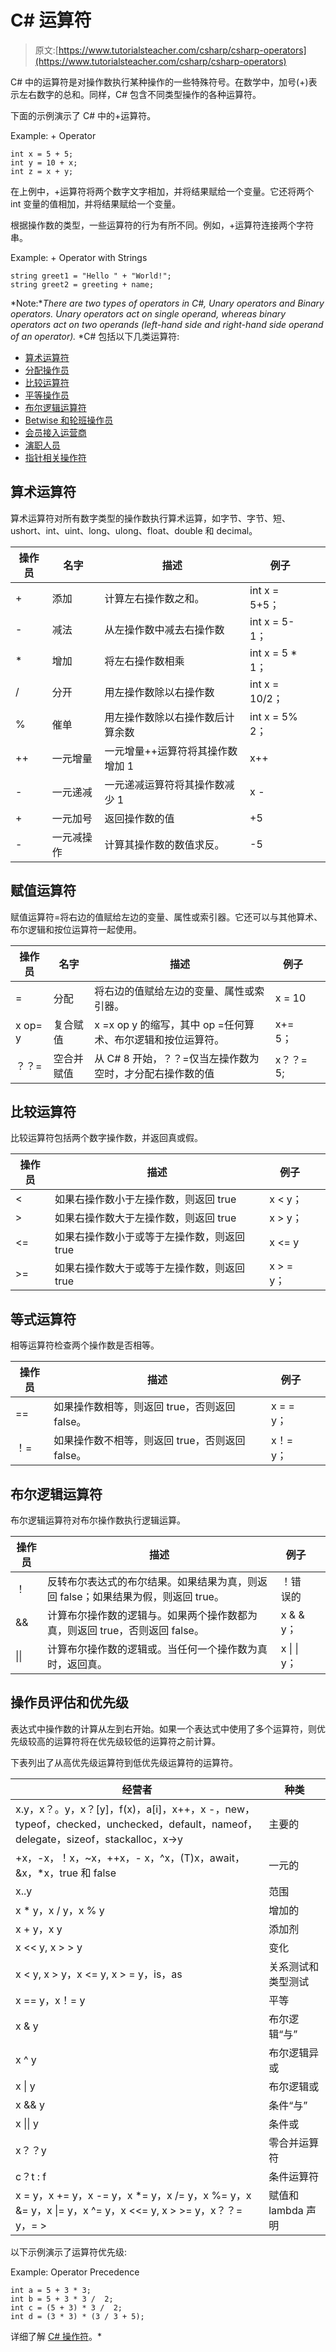 # C# 运算符

> 原文:[https://www.tutorialsteacher.com/csharp/csharp-operators](https://www.tutorialsteacher.com/csharp/csharp-operators)

C# 中的运算符是对操作数执行某种操作的一些特殊符号。在数学中，加号(+)表示左右数字的总和。同样，C# 包含不同类型操作的各种运算符。

下面的示例演示了 C# 中的+运算符。

Example: + Operator

```
int x = 5 + 5;
int y = 10 + x;
int z = x + y; 
```

在上例中，+运算符将两个数字文字相加，并将结果赋给一个变量。它还将两个 int 变量的值相加，并将结果赋给一个变量。

根据操作数的类型，一些运算符的行为有所不同。例如，+运算符连接两个字符串。

Example: + Operator with Strings

```
string greet1 = "Hello " + "World!";
string greet2 = greeting + name; 
```

*Note:**There are two types of operators in C#, Unary operators and Binary operators. Unary operators act on single operand, whereas binary operators act on two operands (left-hand side and right-hand side operand of an operator).* *C# 包括以下几类运算符:

*   [算术运算符](#arithmetic-operators)
*   [分配操作员](#assignment-operators)
*   [比较运算符](#comparison-operators)
*   [平等操作员](#equality-operators)
*   [布尔逻辑运算符](#logical-operators)
*   [Betwise 和轮班操作员](https://docs.microsoft.com/en-us/dotnet/csharp/language-reference/operators/bitwise-and-shift-operators)
*   [会员接入运营商](https://docs.microsoft.com/en-us/dotnet/csharp/language-reference/operators/member-access-operators)
*   [演职人员](https://docs.microsoft.com/en-us/dotnet/csharp/language-reference/operators/type-testing-and-cast)
*   [指针相关操作符](https://docs.microsoft.com/en-us/dotnet/csharp/language-reference/operators/pointer-related-operators)

## 算术运算符

算术运算符对所有数字类型的操作数执行算术运算，如字节、字节、短、ushort、int、uint、long、ulong、float、double 和 decimal。

| 操作员 | 名字 | 描述 | 例子 |  |
| --- | --- | --- | --- | --- |
| + | 添加 | 计算左右操作数之和。 | int x = 5+5； |  |
| - | 减法 | 从左操作数中减去右操作数 | int x = 5-1； |  |
| * | 增加 | 将左右操作数相乘 | int x = 5 * 1； |  |
| / | 分开 | 用左操作数除以右操作数 | int x = 10/2； |  |
| % | 催单 | 用左操作数除以右操作数后计算余数 | int x = 5% 2； |  |
| ++ | 一元增量 | 一元增量++运算符将其操作数增加 1 | x++ |  |
| - | 一元递减 | 一元递减运算符将其操作数减少 1 | x - |  |
| + | 一元加号 | 返回操作数的值 | +5 |  |
| - | 一元减操作 | 计算其操作数的数值求反。 | -5 |  |

## 赋值运算符

赋值运算符=将右边的值赋给左边的变量、属性或索引器。它还可以与其他算术、布尔逻辑和按位运算符一起使用。

| 操作员 | 名字 | 描述 | 例子 |  |
| --- | --- | --- | --- | --- |
| = | 分配 | 将右边的值赋给左边的变量、属性或索引器。 | x = 10 |  |
| x op= y | 复合赋值 | x =x op y 的缩写，其中 op =任何算术、布尔逻辑和按位运算符。 | x+= 5； |  |
| ？？= | 空合并赋值 | 从 C# 8 开始，？？=仅当左操作数为空时，才分配右操作数的值 | x？？= 5; |  |

## 比较运算符

比较运算符包括两个数字操作数，并返回真或假。

| 操作员 | 描述 | 例子 |  |
| --- | --- | --- | --- |
| < | 如果右操作数小于左操作数，则返回 true | x < y； |  |
| > | 如果右操作数大于左操作数，则返回 true | x > y； |  |
| <= | 如果右操作数小于或等于左操作数，则返回 true | x <= y |  |
| >= | 如果右操作数大于或等于左操作数，则返回 true | x > = y； |  |

## 等式运算符

相等运算符检查两个操作数是否相等。

| 操作员 | 描述 | 例子 |  |
| --- | --- | --- | --- |
| == | 如果操作数相等，则返回 true，否则返回 false。 | x = = y； |  |
| ！= | 如果操作数不相等，则返回 true，否则返回 false。 | x！= y； |  |

## 布尔逻辑运算符

布尔逻辑运算符对布尔操作数执行逻辑运算。

| 操作员 | 描述 | 例子 |  |
| --- | --- | --- | --- |
| ！ | 反转布尔表达式的布尔结果。如果结果为真，则返回 false；如果结果为假，则返回 true。 | ！错误的 |  |
| && | 计算布尔操作数的逻辑与。如果两个操作数都为真，则返回 true，否则返回 false。 | x & & y； |  |
| &#124;&#124; | 计算布尔操作数的逻辑或。当任何一个操作数为真时，返回真。 | x &#124; &#124; y； |  |

## 操作员评估和优先级

表达式中操作数的计算从左到右开始。如果一个表达式中使用了多个运算符，则优先级较高的运算符将在优先级较低的运算符之前计算。

下表列出了从高优先级运算符到低优先级运算符的运算符。

| 经营者 | 种类 |
| --- | --- |
| x.y，x？。y，x？[y]，f(x)，a[i]，x++，x -，new，typeof，checked，unchecked，default，nameof，delegate，sizeof，stackalloc，x->y | 主要的 |
| +x，-x，！x，~x，++x，- x，^x，(T)x，await，&x，*x，true 和 false | 一元的 |
| x..y | 范围 |
| x * y，x / y，x % y | 增加的 |
| x + y，x y | 添加剂 |
| x << y, x > > y | 变化 |
| x < y, x > y，x <= y, x > = y，is，as | 关系测试和类型测试 |
| x == y，x！= y | 平等 |
| x & y | 布尔逻辑“与” |
| x ^ y | 布尔逻辑异或 |
| x &#124; y | 布尔逻辑或 |
| x && y | 条件“与” |
| x &#124;&#124; y | 条件或 |
| x？？y | 零合并运算符 |
| c？t : f | 条件运算符 |
| x = y，x += y，x -= y，x *= y，x /= y，x %= y，x &= y，x &#124;= y，x ^= y，x <<= y, x > >= y，x？？= y，= > | 赋值和 lambda 声明 |

以下示例演示了运算符优先级:

Example: Operator Precedence

```
int a = 5 + 3 * 3;
int b = 5 + 3 * 3 /  2; 
int c = (5 + 3) * 3 /  2; 
int d = (3 * 3) * (3 / 3 + 5); 
```

详细了解 [C# 操作符](https://docs.microsoft.com/en-us/dotnet/csharp/language-reference/operators/)。*